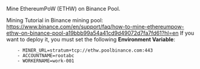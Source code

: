 Mine EthereumPoW (ETHW) on Binance Pool.

Mining Tutorial in Binance mining pool: https://www.binance.com/en/support/faq/how-to-mine-ethereumpow-ethw-on-binance-pool-a19bbb99a54a41cd9d49072d7fa7fd61?hl=en
If you want to deploy it, you must set the following **Environment Variable**:

```
    - MINER_URL=stratum+tcp://ethw.poolbinance.com:443
    - ACCOUNTNAME=rootabc
    - WORKERNAME=work-001
```
